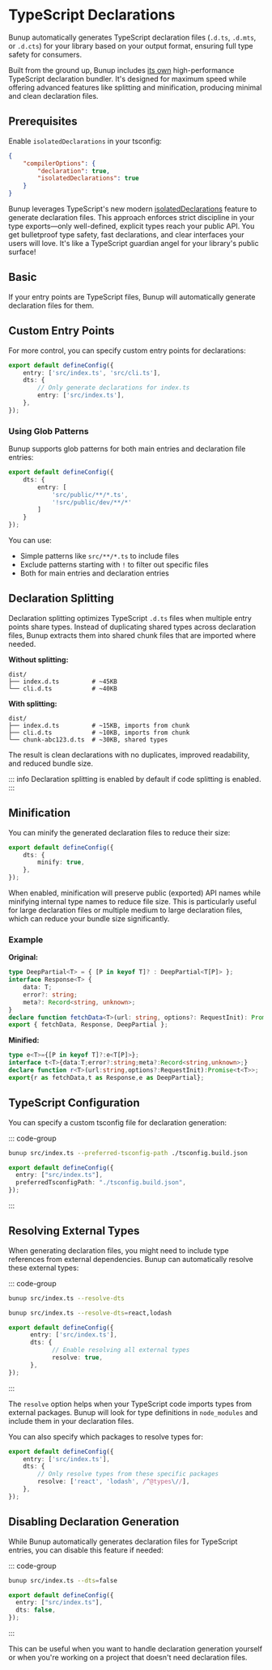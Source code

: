 # TypeScript Declarations

Bunup automatically generates TypeScript declaration files (`.d.ts`, `.d.mts`, or `.d.cts`) for your library based on your output format, ensuring full type safety for consumers.

Built from the ground up, Bunup includes [its own](https://github.com/bunup/typeroll) high-performance TypeScript declaration bundler. It's designed for maximum speed while offering advanced features like splitting and minification, producing minimal and clean declaration files.

## Prerequisites

Enable `isolatedDeclarations` in your tsconfig:

```json [tsconfig.json] 4
{
	"compilerOptions": {
		"declaration": true,
		"isolatedDeclarations": true
	}
}
```

Bunup leverages TypeScript's new modern [isolatedDeclarations](https://www.typescriptlang.org/docs/handbook/release-notes/typescript-5-5.html#isolated-declarations) feature to generate declaration files. This approach enforces strict discipline in your type exports—only well-defined, explicit types reach your public API. You get bulletproof type safety, fast declarations, and clear interfaces your users will love. It's like a TypeScript guardian angel for your library's public surface!

## Basic

If your entry points are TypeScript files, Bunup will automatically generate declaration files for them.

## Custom Entry Points

For more control, you can specify custom entry points for declarations:

```typescript
export default defineConfig({
	entry: ['src/index.ts', 'src/cli.ts'],
	dts: {
		// Only generate declarations for index.ts
		entry: ['src/index.ts'],
	},
});
```

### Using Glob Patterns

Bunup supports glob patterns for both main entries and declaration file entries:

```typescript
export default defineConfig({
	dts: {
		entry: [
			'src/public/**/*.ts',
			'!src/public/dev/**/*'
		]
	}
});
```

You can use:
- Simple patterns like `src/**/*.ts` to include files
- Exclude patterns starting with `!` to filter out specific files
- Both for main entries and declaration entries

## Declaration Splitting

Declaration splitting optimizes TypeScript `.d.ts` files when multiple entry points share types. Instead of duplicating shared types across declaration files, Bunup extracts them into shared chunk files that are imported where needed.

**Without splitting:**

```
dist/
├── index.d.ts         # ~45KB
└── cli.d.ts           # ~40KB
```

**With splitting:**

```
dist/
├── index.d.ts         # ~15KB, imports from chunk
├── cli.d.ts           # ~10KB, imports from chunk
└── chunk-abc123.d.ts  # ~30KB, shared types
```

The result is clean declarations with no duplicates, improved readability, and reduced bundle size.

::: info
Declaration splitting is enabled by default if code splitting is enabled.
:::

## Minification

You can minify the generated declaration files to reduce their size:

```typescript
export default defineConfig({
	dts: {
		minify: true,
	},
});
```

When enabled, minification will preserve public (exported) API names while minifying internal type names to reduce file size. This is particularly useful for large declaration files or multiple medium to large declaration files, which can reduce your bundle size significantly.

### Example

**Original:**

```ts
type DeepPartial<T> = { [P in keyof T]? : DeepPartial<T[P]> };
interface Response<T> {
	data: T;
	error?: string;
	meta?: Record<string, unknown>;
}
declare function fetchData<T>(url: string, options?: RequestInit): Promise<Response<T>>;
export { fetchData, Response, DeepPartial };
```

**Minified:**

```ts
type e<T>={[P in keyof T]?:e<T[P]>};
interface t<T>{data:T;error?:string;meta?:Record<string,unknown>;}
declare function r<T>(url:string,options?:RequestInit):Promise<t<T>>;
export{r as fetchData,t as Response,e as DeepPartial};
```


## TypeScript Configuration

You can specify a custom tsconfig file for declaration generation:

::: code-group

```sh [CLI]
bunup src/index.ts --preferred-tsconfig-path ./tsconfig.build.json
```

```ts [bunup.config.ts]
export default defineConfig({
  entry: ["src/index.ts"],
  preferredTsconfigPath: "./tsconfig.build.json",
});
```

:::

## Resolving External Types

When generating declaration files, you might need to include type references from external dependencies. Bunup can automatically resolve these external types:

::: code-group

```sh [CLI - all packages]
bunup src/index.ts --resolve-dts
```

```sh [CLI - specific packages]
bunup src/index.ts --resolve-dts=react,lodash
```

```ts [bunup.config.ts]
export default defineConfig({
      entry: ['src/index.ts'],
      dts: {
            // Enable resolving all external types
            resolve: true,
      },
});
```

:::

The `resolve` option helps when your TypeScript code imports types from external packages. Bunup will look for type definitions in `node_modules` and include them in your declaration files.

You can also specify which packages to resolve types for:

```typescript
export default defineConfig({
	entry: ['src/index.ts'],
	dts: {
		// Only resolve types from these specific packages
		resolve: ['react', 'lodash', /^@types\//],
	},
});
```

## Disabling Declaration Generation

While Bunup automatically generates declaration files for TypeScript entries, you can disable this feature if needed:

::: code-group

```sh [CLI]
bunup src/index.ts --dts=false
```

```ts [bunup.config.ts]
export default defineConfig({
  entry: ["src/index.ts"],
  dts: false,
});
```

:::

This can be useful when you want to handle declaration generation yourself or when you're working on a project that doesn't need declaration files.
